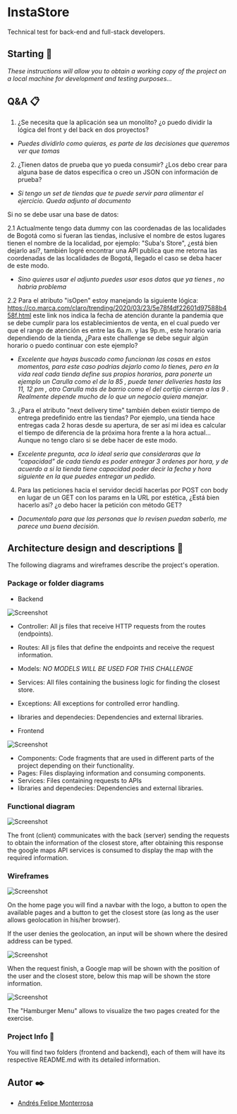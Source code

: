 # InstaStore
Technical test for back-end and full-stack developers.
 
## Starting 🚀

_These instructions will allow you to obtain a working copy of the project on a local machine for development and testing purposes..._

## Q&A 📋

1. ¿Se necesita que la aplicación sea un monolito? ¿o puedo dividir la lógica del front y del back en dos proyectos?
* _Puedes dividirlo como quieras, es parte de las decisiones que queremos ver que tomas_

2. ¿Tienen datos de prueba que yo pueda consumir? ¿Los debo crear para alguna base de datos especifica o creo un JSON con información de prueba? 

* _Si tengo un set de tiendas que te puede servir para alimentar el ejercicio. Queda adjunto al documento_

Si no se debe usar una base de datos: 

2.1 Actualmente tengo data dummy con las coordenadas de las localidades de Bogotá como si fueran las tiendas, inclusive el nombre de estos lugares tienen el nombre de la localidad, por ejemplo: "Suba's Store", ¿está bien dejarlo así?, también logré encontrar una API publica que me retorna las coordenadas de las localidades de Bogotá, llegado el caso se deba hacer de este modo.

* _Sino quieres usar el adjunto puedes usar esos datos que ya tienes , no habria problema_

2.2 Para el atributo "isOpen" estoy manejando la siguiente lógica:
https://co.marca.com/claro/trending/2020/03/23/5e78f4df22601d97588b458f.html este link nos indica la fecha de atención durante la pandemia que se debe cumplir para los establecimientos de venta, en el cual puedo ver que el rango de atención es entre las 6a.m. y las 9p.m., este horario varia dependiendo de la tienda, ¿Para este challenge se debe seguir algún horario o puedo continuar con este ejemplo?

* _Excelente que hayas buscado como funcionan las cosas en estos momentos, para este caso podrias dejarlo como lo tienes, pero en la vida real cada tienda define sus propios horarios, para ponerte un ejemplo un Carulla como el de la 85 , puede tener deliveries hasta las 11, 12 pm , otro Carulla más de barrio como el del cortijo cierran a las 9 . Realmente depende mucho de lo que un negocio quiera manejar._

3. ¿Para el atributo "next delivery time" también deben existir tiempo de entrega predefinido entre las tiendas? Por ejemplo, una tienda hace entregas cada 2 horas desde su apertura, de ser así mi idea es calcular el tiempo de diferencia de la próxima hora frente a la hora actual... Aunque no tengo claro si se debe hacer de este modo. 

* _Excelente pregunta, aca lo ideal seria que consideraras que la "capacidad" de cada tienda es poder entregar 3 ordenes por hora, y de acuerdo a si la tienda tiene capacidad poder decir la fecha y hora siguiente en la que puedes entregar un pedido._

4. Para las peticiones hacia el servidor decidí hacerlas por POST con body en lugar de un GET con los params en la URL por estética, ¿Está bien hacerlo así? ¿o debo hacer la petición con método GET?

* _Documentalo para que las personas que lo revisen puedan saberlo, me parece una buena decisión._

## Architecture design and descriptions 📌

The following diagrams and wireframes describe the project's operation.

### Package or folder diagrams

* Backend

![Screenshot](https://github.com/MonterrosaF/instastore/blob/feature/developFelipe/docs/images/Diagrama%20de%20paquetes%20back.png?raw=true)

* Controller: All js files that receive HTTP requests from the routes (endpoints).
* Routes: All js files that define the endpoints and receive the request information.
* Models: *NO MODELS WILL BE USED FOR THIS CHALLENGE*
* Services: All files containing the business logic for finding the closest store.
* Exceptions: All exceptions for controlled error handling.
* libraries and dependecies: Dependencies and external libraries.

* Frontend

![Screenshot](https://github.com/MonterrosaF/instastore/blob/feature/developFelipe/docs/images/Diagrama%20de%20paquetes%20front.png?raw=true)

* Components: Code fragments that are used in different parts of the project depending on their functionality.
* Pages: Files displaying information and consuming components.
* Services: Files containing requests to APIs
* libraries and dependecies: Dependencies and external libraries.

### Functional diagram

![Screenshot](https://github.com/MonterrosaF/instastore/blob/feature/developFelipe/docs/images/Diagrama%20Funcional.png?raw=true)

The front (client) communicates with the back (server) sending the requests to obtain the information of the closest store, after obtaining this response the google maps API services is consumed to display the map with the required information.

### Wireframes

![Screenshot](https://github.com/MonterrosaF/instastore/blob/feature/developFelipe/docs/images/Wireframe%20Page_1.png?raw=true)

On the home page you will find a navbar with the logo, a button to open the available pages and a button to get the closest store (as long as the user allows geolocation in his/her browser).

If the user denies the geolocation, an input will be shown where the desired address can be typed.

![Screenshot](https://github.com/MonterrosaF/instastore/blob/feature/developFelipe/docs/images/Wireframe%20Page_2.png?raw=true)

When the request finish, a Google map will be shown with the position of the user and the closest store, below this map will be shown the store information.

![Screenshot](https://github.com/MonterrosaF/instastore/blob/feature/developFelipe/docs/images/Wireframe%20Page_2.png?raw=true)

The "Hamburger Menu" allows to visualize the two pages created for the exercise.

### Project Info  📌

You will find two folders (frontend and backend), each of them will have its respective README.md with its detailed information.


## Autor ✒️

* [Andrés Felipe Monterrosa](https://www.linkedin.com/in/andres-felipe-monterrosa-alarcon)

